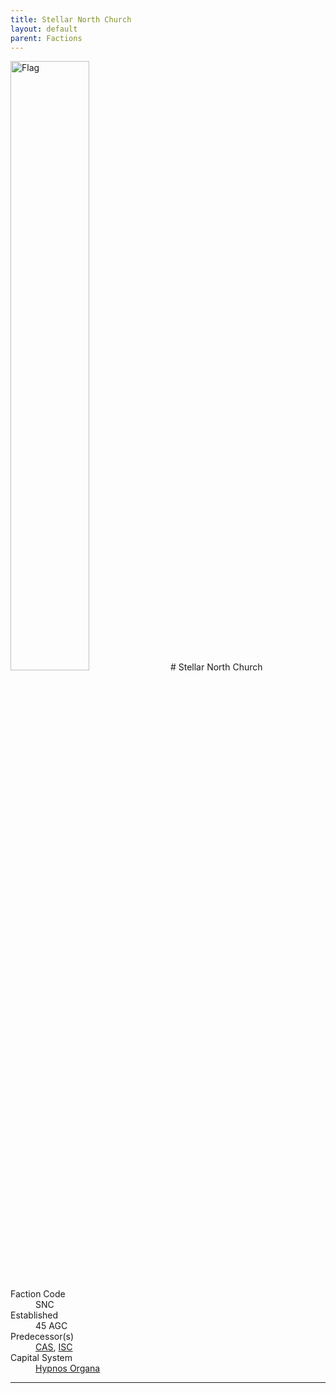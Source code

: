 ```yaml
---
title: Stellar North Church
layout: default
parent: Factions
---
```


<img src="../../img/flag_snc.png" alt="Flag" width="50%"/>
# Stellar North Church
<dl>
    <dt>Faction Code</dt><dd>SNC</dd>
    <dt>Established</dt><dd>45 AGC</dd>
    <dt>Predecessor(s)</dt><dd><a href="cas.html">CAS</a>, <a href="isc.html">ISC</a></dd>
    <dt>Capital System</dt><dd><a href="../systems/hypnos_organa/">Hypnos Organa</a></dd>
</dl>

----
